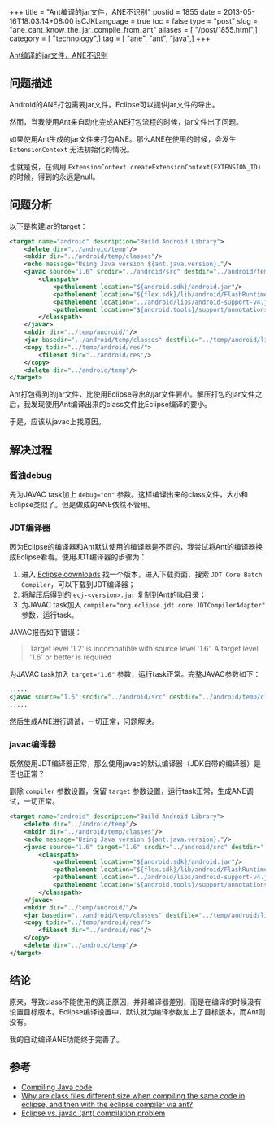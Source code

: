 +++
title = "Ant编译的jar文件，ANE不识别"
postid = 1855
date = 2013-05-16T18:03:14+08:00
isCJKLanguage = true
toc = false
type = "post"
slug = "ane_cant_know_the_jar_compile_from_ant"
aliases = [ "/post/1855.html",]
category = [ "technology",]
tag = [ "ane", "ant", "java",]
+++


[Ant编译的jar文件，ANE不识别](https://blog.zengrong.net/post/1855.html)

## 问题描述

Android的ANE打包需要jar文件。Eclipse可以提供jar文件的导出。

然而，当我使用Ant来自动化完成ANE打包流程的时候，jar文件出了问题。

如果使用Ant生成的jar文件来打包ANE。那么ANE在使用的时候，会发生 `ExtensionContext` 无法初始化的情况。

也就是说，在调用 `ExtensionContext.createExtensionContext(EXTENSION_ID)` 的时候，得到的永远是null。

## 问题分析

以下是构建jar的target：<!--more-->

```xml
<target name="android" description="Build Android Library">
	<delete dir="../android/temp"/>
	<mkdir dir="../android/temp/classes"/>
	<echo message="Using Java version ${ant.java.version}."/>
	<javac source="1.6" srcdir="../android/src" destdir="../android/temp/classes" includeantruntime="false">
		<classpath>
			<pathelement location="${android.sdk}/android.jar"/>
			<pathelement location="${flex.sdk}/lib/android/FlashRuntimeExtensions.jar"/>
			<pathelement location="../android/libs/android-support-v4.jar"/>
			<pathelement location="${android.tools}/support/annotations.jar"/>
		</classpath>
	</javac>
	<mkdir dir="../temp/android/"/>
	<jar basedir="../android/temp/classes" destfile="../temp/android/lib${name}.jar"/>
	<copy todir="../temp/android/res/">
		<fileset dir="../android/res"/>
	</copy>
	<delete dir="../android/temp"/>
</target>
```

Ant打包得到的jar文件，比使用Eclipse导出的jar文件要小。解压打包的jar文件之后，我发现使用Ant编译出来的class文件比Eclipse编译的要小。

于是，应该从javac上找原因。

## 解决过程

### 酱油debug

先为JAVAC task加上 `debug="on"` 参数。这样编译出来的class文件，大小和Eclipse类似了。但是做成的ANE依然不管用。

### JDT编译器

因为Eclipse的编译器和Ant默认使用的编译器是不同的，我尝试将Ant的编译器换成Eclipse看看。使用JDT编译器的步骤为：

1. 进入 [Eclipse downloads](http://download.eclipse.org/eclipse/downloads/) 找一个版本，进入下载页面，搜索 `JDT Core Batch Compiler`，可以下载到JDT编译器；
1. 将解压后得到的 `ecj-<version>.jar` 复制到Ant的lib目录；
1. 为JAVAC task加入 `compiler="org.eclipse.jdt.core.JDTCompilerAdapter"` 参数，运行task。

JAVAC报告如下错误：

>Target level '1.2' is incompatible with source level '1.6'. A target level '1.6' or better is required

为JAVAC task加入 `target="1.6"` 参数，运行task正常。完整JAVAC参数如下：

```xml
.....
<javac source="1.6" srcdir="../android/src" destdir="../android/temp/classes" includeantruntime="false" compiler="org.eclipse.jdt.core.JDTCompilerAdapter" target="1.6">
.....
```

然后生成ANE进行调试，一切正常，问题解决。

### javac编译器

既然使用JDT编译器正常，那么使用javac的默认编译器（JDK自带的编译器）是否也正常？

删除 `compiler` 参数设置，保留 `target` 参数设置，运行task正常，生成ANE调试，一切正常。

```xml
<target name="android" description="Build Android Library">
	<delete dir="../android/temp"/>
	<mkdir dir="../android/temp/classes"/>
	<echo message="Using Java version ${ant.java.version}."/>
	<javac source="1.6" target="1.6" srcdir="../android/src" destdir="../android/temp/classes" includeantruntime="false">
		<classpath>
			<pathelement location="${android.sdk}/android.jar"/>
			<pathelement location="${flex.sdk}/lib/android/FlashRuntimeExtensions.jar"/>
			<pathelement location="../android/libs/android-support-v4.jar"/>
			<pathelement location="${android.tools}/support/annotations.jar"/>
		</classpath>
	</javac>
	<mkdir dir="../temp/android/"/>
	<jar basedir="../android/temp/classes" destfile="../temp/android/lib${name}.jar"/>
	<copy todir="../temp/android/res/">
		<fileset dir="../android/res"/>
	</copy>
	<delete dir="../android/temp"/>
</target>
```

## 结论

原来，导致class不能使用的真正原因，并非编译器差别，而是在编译的时候没有设置目标版本。Eclipse编译设置中，默认就为编译参数加上了目标版本，而Ant则没有。

我的自动编译ANE功能终于完善了。

## 参考

* [Compiling Java code](http://help.eclipse.org/juno/nav/1_3_8)
* [Why are class files different size when compiling the same code in eclipse, and then with the eclipse compiler via ant?](http://stackoverflow.com/questions/3629158/why-are-class-files-different-size-when-compiling-the-same-code-in-eclipse-and)
* [Eclipse vs. javac (ant) compilation problem](http://forum.springsource.org/showthread.php?31252-Eclipse-vs-javac-(ant)-compilation-problem)

